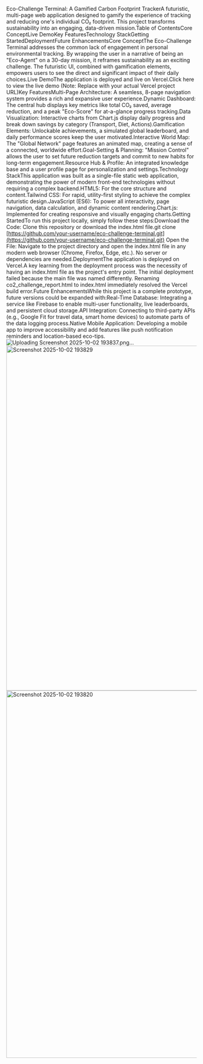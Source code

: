Eco-Challenge Terminal: A Gamified Carbon Footprint TrackerA futuristic, multi-page web application designed to gamify the experience of tracking and reducing one's individual CO₂ footprint. This project transforms sustainability into an engaging, data-driven mission.Table of ContentsCore ConceptLive DemoKey FeaturesTechnology StackGetting StartedDeploymentFuture EnhancementsCore ConceptThe Eco-Challenge Terminal addresses the common lack of engagement in personal environmental tracking. By wrapping the user in a narrative of being an "Eco-Agent" on a 30-day mission, it reframes sustainability as an exciting challenge. The futuristic UI, combined with gamification elements, empowers users to see the direct and significant impact of their daily choices.Live DemoThe application is deployed and live on Vercel.Click here to view the live demo (Note: Replace with your actual Vercel project URL)Key FeaturesMulti-Page Architecture: A seamless, 8-page navigation system provides a rich and expansive user experience.Dynamic Dashboard: The central hub displays key metrics like total CO₂ saved, average reduction, and a peak "Eco-Score" for at-a-glance progress tracking.Data Visualization: Interactive charts from Chart.js display daily progress and break down savings by category (Transport, Diet, Actions).Gamification Elements: Unlockable achievements, a simulated global leaderboard, and daily performance scores keep the user motivated.Interactive World Map: The "Global Network" page features an animated map, creating a sense of a connected, worldwide effort.Goal-Setting & Planning: "Mission Control" allows the user to set future reduction targets and commit to new habits for long-term engagement.Resource Hub & Profile: An integrated knowledge base and a user profile page for personalization and settings.Technology StackThis application was built as a single-file static web application, demonstrating the power of modern front-end technologies without requiring a complex backend.HTML5: For the core structure and content.Tailwind CSS: For rapid, utility-first styling to achieve the complex futuristic design.JavaScript (ES6): To power all interactivity, page navigation, data calculation, and dynamic content rendering.Chart.js: Implemented for creating responsive and visually engaging charts.Getting StartedTo run this project locally, simply follow these steps:Download the Code: Clone this repository or download the index.html file.git clone [https://github.com/your-username/eco-challenge-terminal.git](https://github.com/your-username/eco-challenge-terminal.git)
Open the File: Navigate to the project directory and open the index.html file in any modern web browser (Chrome, Firefox, Edge, etc.). No server or dependencies are needed.DeploymentThe application is deployed on Vercel.A key learning from the deployment process was the necessity of having an index.html file as the project's entry point. The initial deployment failed because the main file was named differently. Renaming co2_challenge_report.html to index.html immediately resolved the Vercel build error.Future EnhancementsWhile this project is a complete prototype, future versions could be expanded with:Real-Time Database: Integrating a service like Firebase to enable multi-user functionality, live leaderboards, and persistent cloud storage.API Integration: Connecting to third-party APIs (e.g., Google Fit for travel data, smart home devices) to automate parts of the data logging process.Native Mobile Application: Developing a mobile app to improve accessibility and add features like push notification reminders and location-based eco-tips.
![Uploading Screenshot 2025-10-02 193837.png…]()
<img width="1892" height="913" alt="Screenshot 2025-10-02 193829" src="https://github.com/user-attachments/assets/61e25d84-d7c5-49ae-bace-3e8fb17b669f" />
<img width="1902" height="973" alt="Screenshot 2025-10-02 193820" src="https://github.com/user-attachments/assets/01d27320-87c6-49c1-9e15-d6246344c3c2" />
